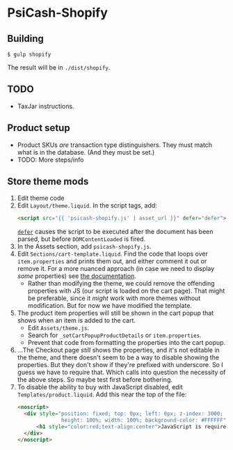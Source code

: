 # PsiCash-Shopify

## Building

```
$ gulp shopify
```
The result will be in `./dist/shopify`.

## TODO

* TaxJar instructions.

## Product setup

* Product SKUs _are_ transaction type distinguishers. They must match what is in the database. (And they must be set.)
* TODO: More steps/info

## Store theme mods

1. Edit theme code
2. Edit `Layout/theme.liquid`. In the script tags, add:
   ```html
   <script src="{{ 'psicash-shopify.js' | asset_url }}" defer="defer"></script>
   ```
   [`defer`](https://developer.mozilla.org/en-US/docs/Web/HTML/Element/script) causes the script to be executed after the document has been parsed, but before `DOMContentLoaded` is fired.
3. In the Assets section, add `psicash-shopify.js`.
4. Edit `Sections/cart-template.liquid`. Find the code that loops over `item.properties` and prints them out, and either comment it out or remove it. For a more nuanced approach (in case we need to display _some_ properties) see [the documentation](https://help.shopify.com/en/themes/customization/products/features/get-customization-information-for-products#hide-line-item-properties-(optional)-sectioned-themes-specific).
   - Rather than modifying the theme, we could remove the offending properties with JS (our script is loaded on the cart page). That might be preferable, since it _might_ work with more themes without modification. But for now we have modified the template.
5. The product item properties will still be shown in the cart popup that shows when an item is added to the cart.
   - Edit `Assets/theme.js`.
   - Search for `_setCartPopupProductDetails` or `item.properties`.
   - Prevent that code from formatting the properties into the cart popup.
6. ...The Checkout page _still_ shows the properties, and it's not editable in the theme, and there doesn't seem to be a way to disable showing the properties. But they don't show if they're prefixed with underscore. So I guess we have to require that. Which calls into question the necessity of the above steps. So maybe test first before bothering.
7. To disable the ability to buy with JavaScript disabled, edit `Templates/product.liquid`. Add this near the top of the file:
   ```html
   <noscript>
     <div style="position: fixed; top: 0px; left: 0px; z-index: 3000;
                 height: 100%; width: 100%; background-color: #FFFFFF">
         <h1 style="color:red;text-align:center">JavaScript is required to use this store.</p>
     </div>
   </noscript>
   ```
